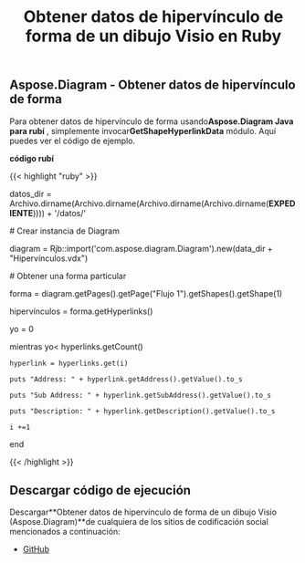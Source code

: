 ﻿---
title: Obtener datos de hipervínculo de forma de un dibujo Visio en Ruby
type: docs
weight: 20
url: /es/java/get-shape-hyperlink-data-from-a-visio-drawing-in-ruby/
---
## **Aspose.Diagram - Obtener datos de hipervínculo de forma**
Para obtener datos de hipervínculo de forma usando**Aspose.Diagram Java para rubí** , simplemente invocar**GetShapeHyperlinkData** módulo. Aquí puedes ver el código de ejemplo.

**código rubí**

{{< highlight "ruby" >}}

 datos_dir = Archivo.dirname(Archivo.dirname(Archivo.dirname(Archivo.dirname(__EXPEDIENTE__)))) + '/datos/'

\# Crear instancia de Diagram

diagram = Rjb::import('com.aspose.diagram.Diagram').new(data_dir + "Hipervínculos.vdx")

\# Obtener una forma particular

forma = diagram.getPages().getPage("Flujo 1").getShapes().getShape(1)

hipervínculos = forma.getHyperlinks()

yo = 0

 mientras yo< hyperlinks.getCount()

    hyperlink = hyperlinks.get(i)

    puts "Address: " + hyperlink.getAddress().getValue().to_s

    puts "Sub Address: " + hyperlink.getSubAddress().getValue().to_s

    puts "Description: " + hyperlink.getDescription().getValue().to_s

    i +=1

end

{{< /highlight >}}
## **Descargar código de ejecución**
 Descargar**Obtener datos de hipervínculo de forma de un dibujo Visio (Aspose.Diagram)**de cualquiera de los sitios de codificación social mencionados a continuación:

- [GitHub](https://github.com/asposediagram/Aspose.Diagram-for-Java/blob/master/Plugins/Aspose_Diagram_Java_for_Ruby/lib/asposediagramjava/Hyperlinks/getshapehyperlinkdata.rb)
